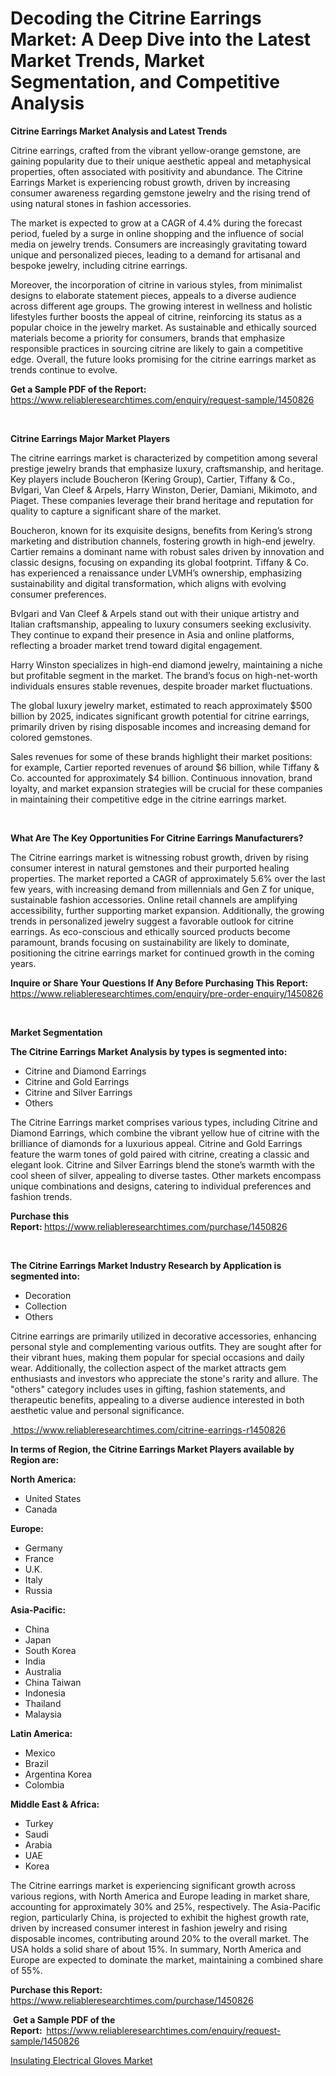 <p><h1>Decoding the Citrine Earrings Market: A Deep Dive into the Latest Market Trends, Market Segmentation, and Competitive Analysis</h1></p><p><strong>Citrine Earrings Market Analysis and Latest Trends</strong></p>
<p><p>Citrine earrings, crafted from the vibrant yellow-orange gemstone, are gaining popularity due to their unique aesthetic appeal and metaphysical properties, often associated with positivity and abundance. The Citrine Earrings Market is experiencing robust growth, driven by increasing consumer awareness regarding gemstone jewelry and the rising trend of using natural stones in fashion accessories. </p><p>The market is expected to grow at a CAGR of 4.4% during the forecast period, fueled by a surge in online shopping and the influence of social media on jewelry trends. Consumers are increasingly gravitating toward unique and personalized pieces, leading to a demand for artisanal and bespoke jewelry, including citrine earrings. </p><p>Moreover, the incorporation of citrine in various styles, from minimalist designs to elaborate statement pieces, appeals to a diverse audience across different age groups. The growing interest in wellness and holistic lifestyles further boosts the appeal of citrine, reinforcing its status as a popular choice in the jewelry market. As sustainable and ethically sourced materials become a priority for consumers, brands that emphasize responsible practices in sourcing citrine are likely to gain a competitive edge. Overall, the future looks promising for the citrine earrings market as trends continue to evolve.</p></p>
<p><strong>Get a Sample PDF of the Report:&nbsp;</strong> <a href="https://www.reliableresearchtimes.com/enquiry/request-sample/1450826?utm_campaign=1420&utm_medium=2&utm_source=Github&utm_content=ia&utm_term=06022025&utm_id=citrine-earrings">https://www.reliableresearchtimes.com/enquiry/request-sample/1450826</a></p>
<p>&nbsp;</p>
<p><strong>Citrine Earrings Major Market Players</strong></p>
<p><p>The citrine earrings market is characterized by competition among several prestige jewelry brands that emphasize luxury, craftsmanship, and heritage. Key players include Boucheron (Kering Group), Cartier, Tiffany & Co., Bvlgari, Van Cleef & Arpels, Harry Winston, Derier, Damiani, Mikimoto, and Piaget. These companies leverage their brand heritage and reputation for quality to capture a significant share of the market.</p><p>Boucheron, known for its exquisite designs, benefits from Kering’s strong marketing and distribution channels, fostering growth in high-end jewelry. Cartier remains a dominant name with robust sales driven by innovation and classic designs, focusing on expanding its global footprint. Tiffany & Co. has experienced a renaissance under LVMH’s ownership, emphasizing sustainability and digital transformation, which aligns with evolving consumer preferences.</p><p>Bvlgari and Van Cleef & Arpels stand out with their unique artistry and Italian craftsmanship, appealing to luxury consumers seeking exclusivity. They continue to expand their presence in Asia and online platforms, reflecting a broader market trend toward digital engagement.</p><p>Harry Winston specializes in high-end diamond jewelry, maintaining a niche but profitable segment in the market. The brand’s focus on high-net-worth individuals ensures stable revenues, despite broader market fluctuations.</p><p>The global luxury jewelry market, estimated to reach approximately $500 billion by 2025, indicates significant growth potential for citrine earrings, primarily driven by rising disposable incomes and increasing demand for colored gemstones. </p><p>Sales revenues for some of these brands highlight their market positions: for example, Cartier reported revenues of around $6 billion, while Tiffany & Co. accounted for approximately $4 billion. Continuous innovation, brand loyalty, and market expansion strategies will be crucial for these companies in maintaining their competitive edge in the citrine earrings market.</p></p>
<p>&nbsp;</p>
<p><strong>What Are The Key Opportunities For Citrine Earrings Manufacturers?</strong></p>
<p><p>The Citrine earrings market is witnessing robust growth, driven by rising consumer interest in natural gemstones and their purported healing properties. The market reported a CAGR of approximately 5.6% over the last few years, with increasing demand from millennials and Gen Z for unique, sustainable fashion accessories. Online retail channels are amplifying accessibility, further supporting market expansion. Additionally, the growing trends in personalized jewelry suggest a favorable outlook for citrine earrings. As eco-conscious and ethically sourced products become paramount, brands focusing on sustainability are likely to dominate, positioning the citrine earrings market for continued growth in the coming years.</p></p>
<p><strong>Inquire or Share Your Questions If Any Before Purchasing This Report:</strong> <a href="https://www.reliableresearchtimes.com/enquiry/pre-order-enquiry/1450826?utm_campaign=1420&utm_medium=2&utm_source=Github&utm_content=ia&utm_term=06022025&utm_id=citrine-earrings">https://www.reliableresearchtimes.com/enquiry/pre-order-enquiry/1450826</a></p>
<p>&nbsp;</p>
<p><strong>Market Segmentation</strong></p>
<p><strong>The Citrine Earrings Market Analysis by types is segmented into:</strong></p>
<p><ul><li>Citrine and Diamond Earrings</li><li>Citrine and Gold Earrings</li><li>Citrine and Silver Earrings</li><li>Others</li></ul></p>
<p><p>The Citrine Earrings market comprises various types, including Citrine and Diamond Earrings, which combine the vibrant yellow hue of citrine with the brilliance of diamonds for a luxurious appeal. Citrine and Gold Earrings feature the warm tones of gold paired with citrine, creating a classic and elegant look. Citrine and Silver Earrings blend the stone’s warmth with the cool sheen of silver, appealing to diverse tastes. Other markets encompass unique combinations and designs, catering to individual preferences and fashion trends.</p></p>
<p><strong>Purchase this Report:&nbsp;</strong><a href="https://www.reliableresearchtimes.com/purchase/1450826?utm_campaign=1420&utm_medium=2&utm_source=Github&utm_content=ia&utm_term=06022025&utm_id=citrine-earrings">https://www.reliableresearchtimes.com/purchase/1450826</a></p>
<p>&nbsp;</p>
<p><strong>The Citrine Earrings Market Industry Research by Application is segmented into:</strong></p>
<p><ul><li>Decoration</li><li>Collection</li><li>Others</li></ul></p>
<p><p>Citrine earrings are primarily utilized in decorative accessories, enhancing personal style and complementing various outfits. They are sought after for their vibrant hues, making them popular for special occasions and daily wear. Additionally, the collection aspect of the market attracts gem enthusiasts and investors who appreciate the stone's rarity and allure. The "others" category includes uses in gifting, fashion statements, and therapeutic benefits, appealing to a diverse audience interested in both aesthetic value and personal significance.</p></p>
<p><a href="https://www.reliableresearchtimes.com/citrine-earrings-r1450826?utm_campaign=1420&utm_medium=2&utm_source=Github&utm_content=ia&utm_term=06022025&utm_id=citrine-earrings">&nbsp;https://www.reliableresearchtimes.com/citrine-earrings-r1450826</a></p>
<p><strong>In terms of Region, the Citrine Earrings Market Players available by Region are:</strong></p>
<p>
    <p> <strong> North America: </strong>
        <ul>
            <li>United States</li>
            <li>Canada</li>
        </ul>
        </p> 
    <p> <strong> Europe: </strong>
        <ul>
            <li>Germany</li>
            <li>France</li>
            <li>U.K.</li>
            <li>Italy</li>
            <li>Russia</li>
        </ul>
        </p> 
    <p> <strong> Asia-Pacific: </strong>
        <ul>
            <li>China</li>
            <li>Japan</li>
            <li>South Korea</li>
            <li>India</li>
            <li>Australia</li>
            <li>China Taiwan</li>
            <li>Indonesia</li>
            <li>Thailand</li>
            <li>Malaysia</li>
        </ul>
        </p> 
    <p> <strong> Latin America: </strong>
        <ul>
            <li>Mexico</li>
            <li>Brazil</li>
            <li>Argentina Korea</li>
            <li>Colombia</li>
        </ul>
        </p> 
    <p> <strong> Middle East & Africa: </strong>
        <ul>
            <li>Turkey</li>
            <li>Saudi</li>
            <li>Arabia</li>
            <li>UAE</li>
            <li>Korea</li>
        </ul>
    </p>
    </p>
<p><p>The Citrine earrings market is experiencing significant growth across various regions, with North America and Europe leading in market share, accounting for approximately 30% and 25%, respectively. The Asia-Pacific region, particularly China, is projected to exhibit the highest growth rate, driven by increased consumer interest in fashion jewelry and rising disposable incomes, contributing around 20% to the overall market. The USA holds a solid share of about 15%. In summary, North America and Europe are expected to dominate the market, maintaining a combined share of 55%.</p></p>
<p><strong>Purchase this Report: </strong><a href="https://www.reliableresearchtimes.com/purchase/1450826?utm_campaign=1420&utm_medium=2&utm_source=Github&utm_content=ia&utm_term=06022025&utm_id=citrine-earrings">https://www.reliableresearchtimes.com/purchase/1450826</a></p>
<p>&nbsp;<strong>Get a Sample PDF of the Report:&nbsp;&nbsp;</strong><a href="https://www.reliableresearchtimes.com/enquiry/request-sample/1450826?utm_campaign=1420&utm_medium=2&utm_source=Github&utm_content=ia&utm_term=06022025&utm_id=citrine-earrings">https://www.reliableresearchtimes.com/enquiry/request-sample/1450826</a></p>
<p><strong></strong></p>
<p><p><a href="https://github.com/ryanbell8967/Market-Research-Report-List-1/blob/main/insulating-electrical-gloves-market.md?utm_campaign=1420&utm_medium=2&utm_source=Github&utm_content=ia&utm_term=06022025&utm_id=citrine-earrings">Insulating Electrical Gloves Market</a></p></p>